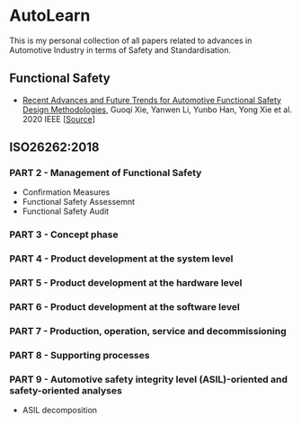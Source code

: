 # AutoLearn

This is my personal collection of all papers related to advances in Automotive Industry in terms of Safety and Standardisation.

## Functional Safety
* [Recent Advances and Future Trends for Automotive Functional Safety Design Methodologies](https://github.com/VijayVaghasiya/AutoLearn/blob/main/myLearning/Recent%20Advances%20and%20Future%20Trends.md), Guoqi Xie, Yanwen Li, Yunbo Han, Yong Xie et al. 2020 IEEE [[Source](https://ieeexplore.ieee.org/document/9026820)]


## ISO26262:2018

### PART 2 - Management of Functional Safety

* Confirmation Measures
* Functional Safety Assessemnt
* Functional Safety Audit

### PART 3 - Concept phase


### PART 4 - Product development at the system level


### PART 5 - Product development at the hardware level


### PART 6 - Product development at the software level


### PART 7 - Production, operation, service and decommissioning


### PART 8 - Supporting processes


### PART 9 - Automotive safety integrity level (ASIL)-oriented and safety-oriented analyses

* ASIL decomposition
